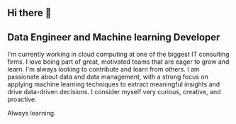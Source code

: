 ## Hi there 👋 

## Data Engineer and Machine learning Developer

I'm currently working in cloud computing at one of the biggest IT consulting firms. I love being part of great, motivated teams that are eager to grow and learn. I'm always looking to contribute and learn from others. I am passionate about data and data management, with a strong focus on applying machine learning techniques to extract meaningful insights and drive data-driven decisions. I consider myself very curious, creative, and proactive.

Always learning.

<!--
**fatimarcone/fatimarcone** is a ✨ _special_ ✨ repository because its `README.md` (this file) appears on your GitHub profile.

Here are some ideas to get you started:



- 🔭 I’m currently working on ...
- 🌱 I’m currently learning ...
- 👯 I’m looking to collaborate on ...
- 🤔 I’m looking for help with ...
- 💬 Ask me about ...
- 📫 How to reach me: ...
- 😄 Pronouns: ...
- ⚡ Fun fact: ...
-->
